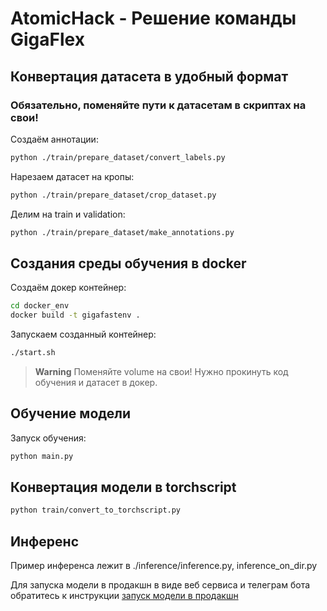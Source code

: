 # AtomicHack - Решение команды GigaFlex

## Конвертация датасета в удобный формат
### Обязательно, поменяйте пути к датасетам в скриптах на свои!

Создаём аннотации:
```bash
python ./train/prepare_dataset/convert_labels.py
```

Нарезаем датасет на кропы:
```bash
python ./train/prepare_dataset/crop_dataset.py
```

Делим на train и validation:
```bash
python ./train/prepare_dataset/make_annotations.py
```

## Создания среды обучения в docker
Создаём докер контейнер:
```bash
cd docker_env
docker build -t gigafastenv .
```
Запускаем созданный контейнер:
```bash
./start.sh
```
> **Warning**
> Поменяйте volume на свои! Нужно прокинуть код обучения и датасет в докер.

## Обучение модели


Запуск обучения:

```bash
python main.py
```

## Конвертация модели в torchscript

```bash
python train/convert_to_torchscript.py 
```

## Инференс
Пример инференса лежит в ./inference/inference.py, inference_on_dir.py


Для запуска модели в продакшн в виде веб сервиса и телеграм бота обратитесь к инструкции [запуск модели в продакшн](service/README.md)
